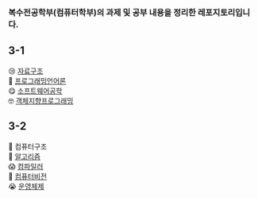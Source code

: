 ### 복수전공학부(컴퓨터학부)의 과제 및 공부 내용을 정리한 레포지토리입니다.

## 3-1
😢 [자료구조](https://github.com/seonyoungan/ssu-dataStructure/tree/main/C)  
🤭 [프로그래밍언어론](https://github.com/seonyoungan/TIL/tree/main/ProgrammingLanguage)  
😋 [소프트웨어공학](https://github.com/seonyoungan/TIL/tree/main/SoftwareEngineering)  
🤓 [객체지향프로그래밍](https://github.com/seonyoungan/ssu-OOP)  


## 3-2
🙂 컴퓨터구조  
🤢 [알고리즘](./algorithm)  
😱 [컴파일러](./compiler)  
🥺 [컴퓨터비전](./computer-vision)  
😭 [운영체제](./operating-system)  
